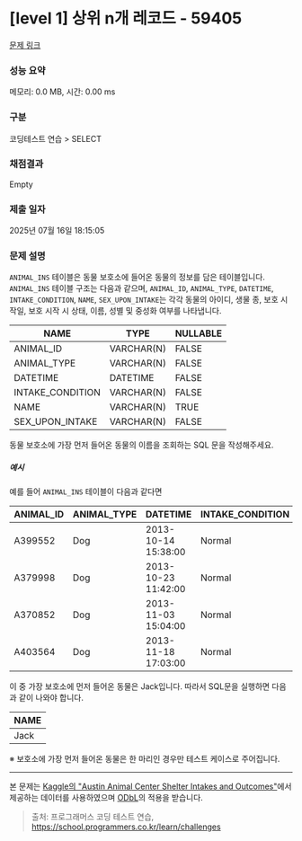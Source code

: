 # [level 1] 상위 n개 레코드 - 59405 

[문제 링크](https://school.programmers.co.kr/learn/courses/30/lessons/59405) 

### 성능 요약

메모리: 0.0 MB, 시간: 0.00 ms

### 구분

코딩테스트 연습 > SELECT

### 채점결과

Empty

### 제출 일자

2025년 07월 16일 18:15:05

### 문제 설명

<p><code>ANIMAL_INS</code> 테이블은 동물 보호소에 들어온 동물의 정보를 담은 테이블입니다. <code>ANIMAL_INS</code> 테이블 구조는 다음과 같으며, <code>ANIMAL_ID</code>, <code>ANIMAL_TYPE</code>, <code>DATETIME</code>, <code>INTAKE_CONDITION</code>, <code>NAME</code>, <code>SEX_UPON_INTAKE</code>는 각각 동물의 아이디, 생물 종, 보호 시작일, 보호 시작 시 상태, 이름, 성별 및 중성화 여부를 나타냅니다.</p>
<table class="table">
        <thead><tr>
<th>NAME</th>
<th>TYPE</th>
<th>NULLABLE</th>
</tr>
</thead>
        <tbody><tr>
<td>ANIMAL_ID</td>
<td>VARCHAR(N)</td>
<td>FALSE</td>
</tr>
<tr>
<td>ANIMAL_TYPE</td>
<td>VARCHAR(N)</td>
<td>FALSE</td>
</tr>
<tr>
<td>DATETIME</td>
<td>DATETIME</td>
<td>FALSE</td>
</tr>
<tr>
<td>INTAKE_CONDITION</td>
<td>VARCHAR(N)</td>
<td>FALSE</td>
</tr>
<tr>
<td>NAME</td>
<td>VARCHAR(N)</td>
<td>TRUE</td>
</tr>
<tr>
<td>SEX_UPON_INTAKE</td>
<td>VARCHAR(N)</td>
<td>FALSE</td>
</tr>
</tbody>
      </table>
<p>동물 보호소에 가장 먼저 들어온 동물의 이름을 조회하는 SQL 문을 작성해주세요. </p>

<h5>예시</h5>

<p>예를 들어 <code>ANIMAL_INS</code> 테이블이 다음과 같다면</p>
<table class="table">
        <thead><tr>
<th>ANIMAL_ID</th>
<th>ANIMAL_TYPE</th>
<th>DATETIME</th>
<th>INTAKE_CONDITION</th>
<th>NAME</th>
<th>SEX_UPON_INTAKE</th>
</tr>
</thead>
        <tbody><tr>
<td>A399552</td>
<td>Dog</td>
<td>2013-10-14 15:38:00</td>
<td>Normal</td>
<td>Jack</td>
<td>Neutered Male</td>
</tr>
<tr>
<td>A379998</td>
<td>Dog</td>
<td>2013-10-23 11:42:00</td>
<td>Normal</td>
<td>Disciple</td>
<td>Intact Male</td>
</tr>
<tr>
<td>A370852</td>
<td>Dog</td>
<td>2013-11-03 15:04:00</td>
<td>Normal</td>
<td>Katie</td>
<td>Spayed Female</td>
</tr>
<tr>
<td>A403564</td>
<td>Dog</td>
<td>2013-11-18 17:03:00</td>
<td>Normal</td>
<td>Anna</td>
<td>Spayed Female</td>
</tr>
</tbody>
      </table>
<p>이 중 가장 보호소에 먼저 들어온 동물은 Jack입니다. 따라서 SQL문을 실행하면 다음과 같이 나와야 합니다.</p>
<table class="table">
        <thead><tr>
<th>NAME</th>
</tr>
</thead>
        <tbody><tr>
<td>Jack</td>
</tr>
</tbody>
      </table>
<p>※ 보호소에 가장 먼저 들어온 동물은 한 마리인 경우만 테스트 케이스로 주어집니다.</p>

<hr>

<p>본 문제는 <a href="https://www.kaggle.com/aaronschlegel/austin-animal-center-shelter-intakes-and-outcomes" target="_blank" rel="noopener">Kaggle의 "Austin Animal Center Shelter Intakes and Outcomes"</a>에서 제공하는 데이터를 사용하였으며 <a href="https://opendatacommons.org/licenses/odbl/1.0/" target="_blank" rel="noopener">ODbL</a>의 적용을 받습니다.</p>


> 출처: 프로그래머스 코딩 테스트 연습, https://school.programmers.co.kr/learn/challenges